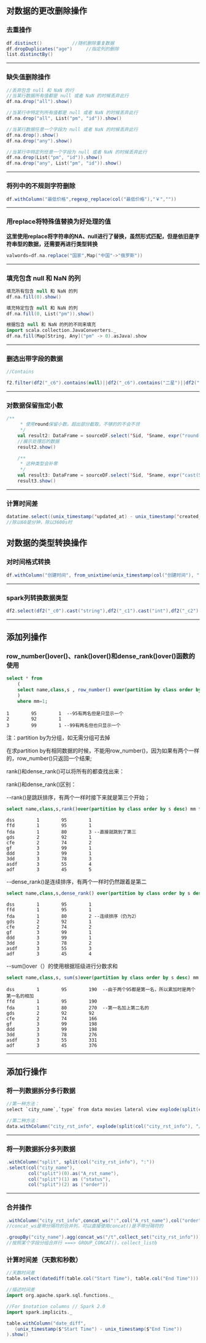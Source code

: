 ## 对数据的更改删除操作



### 去重操作

```scala
df.distinct()           //随机删除重复数据
df.dropDuplicates("age")     //指定列的删除 
list.distinctBy()
```

---

### 缺失值删除操作

```scala
//丢弃包含 null 和 NaN 的行
//当某行数据所有值都是 null 或者 NaN 的时候丢弃此行
df.na.drop("all").show()

//当某行中特定列所有值都是 null 或者 NaN 的时候丢弃此行
df.na.drop("all", List("pm", "id")).show()

//当某行数据任意一个字段为 null 或者 NaN 的时候丢弃此行
df.na.drop().show()
df.na.drop("any").show()

//当某行中特定列任意一个字段为 null 或者 NaN 的时候丢弃此行
df.na.drop(List("pm", "id")).show()
df.na.drop("any", List("pm", "id")).show()
```

---



### 将列中的不规则字符删除

```scala
df.withColumn("最低价格",regexp_replace(col("最低价格"),"￥",""))
```

---



### 用replace将特殊值替换为好处理的值

**这里使用replace将字符串的NA、null进行了替换，虽然形式匹配，但是依旧是字符串型的数据，还需要再进行类型转换**

```scala
valwords=df.na.replace("国家",Map("中国"->"俄罗斯"))
```

---

### **填充包含** **null** **和** NaN  的列

```scala
填充所有包含 null 和 NaN 的列
df.na.fill(0).show()

填充特定包含 null 和 NaN 的列
df.na.fill(0, List("pm")).show()

根据包含 null 和 NaN 的列的不同来填充
import scala.collection.JavaConverters._
df.na.fill(Map[String, Any]("pm" -> 0).asJava).show
```

---

### 删选出带字段的数据

```scala
//Contains

f2.filter(df2("_c6").contains(null)||df2("_c6").contains("二星")||df2("_c6").contains("星")||df2("_c6").contains("四星")||df2("_c6").contains("五星"))
```

---

### 对数据保留指定小数

```scala
/**
     * 使用round保留小数，超出部分截取，不够的的不会不领
     */
    val result2: DataFrame = sourceDF.select('Sid, 'Sname, expr("round(Score,2)") as "Score")
    //展示处理后的数据
    result2.show()

    /**
     * 这种类型会补零
     */
    val result3: DataFrame = sourceDF.select('Sid, 'Sname, expr("cast(Score as decimal(18,2))") as "Score")
    result3.show()
```

---

### 计算时间差

```scala
datatime.select((unix_timestamp('updated_at) - unix_timestamp('created_at)) / 60).collect()
//除以60是分钟，除以3600s时
```





## 对数据的类型转换操作





### 对时间格式转换

```scala
df.withColumn("创建时间", from_unixtime(unix_timestamp(col("创建时间"), "yyyy-HH-dd hh:mm:ss"), "yyyy-HH-dd"))
```

---

### spark列转换数据类型

```scala
df2.select(df2("_c0").cast("string"),df2("_c1").cast("int"),df2("_c2").cast("double"),df2("_c3").cast("int"))
```

---

## 添加列操作

### **row_number()over()、rank()over()和dense_rank()over()函数的使用**

```sql
select * from                                                                     
    (                                                                          
    select name,class,s , row_number() over(partition by class order by s desc) mm from t2
    )  
    where mm=1;
```

```properties
1        95        1  --95有两名但是只显示一个
2        92        1
3        99        1 --99有两名但也只显示一个
```

 注：partition by为分组，如无需分组可去掉

在求partition by有相同数据的时候，不能用row_number()，因为如果有两个一样的，row_number()只返回一个结果;

rank()和dense_rank()可以将所有的都查找出来：

rank()和dense_rank()区别：

--rank()是跳跃排序，有两个一样时接下来就是第三个开始；

```sql
select name,class,s,rank()over(partition by class order by s desc) mm from t2
```

```properties
dss        1        95        1
ffd        1        95        1
fda        1        80        3 --直接就跳到了第三
gds        2        92        1
cfe        2        74        2
gf         3        99        1
ddd        3        99        1
3dd        3        78        3
asdf       3        55        4
adf        3        45        5
```

--dense_rank()是连续排序，有两个一样时仍然跟着是第二

```sql
select name,class,s,dense_rank() over(partition by class order by s desc) mm from t2
```

```properties
dss        1        95        1
ffd        1        95        1
fda        1        80        2 --连续排序（仍为2）
gds        2        92        1
cfe        2        74        2
gf         3        99        1
ddd        3        99        1
3dd        3        78        2
asdf       3        55        3
adf        3        45        4
```

--sum()over（）的使用根据班级进行分数求和

```sql
select name,class,s, sum(s)over(partition by class order by s desc) mm from t2
```

```properties
dss        1        95        190  --由于两个95都是第一名，所以累加时是两个第一名的相加
ffd        1        95        190
fda        1        80        270  --第一名加上第二名的
gds        2        92        92
cfe        2        74        166
gf         3        99        198
ddd        3        99        198
3dd        3        78        276
asdf       3        55        331
adf        3        45        376
```

---



## 添加行操作



### 将一列数据拆分多行数据

```scala
//第一种方法：
select `city_name`,`type` from data movies lateral view explode(split(city_rst_info,'/t')) as type

//第二种方法：
data.withColumn("city_rst_info", explode(split(col("city_rst_info"), "/t")))
```

---



### 将一列数据拆分多列数据

```scala
.withColumn("split", split(col("city_rst_info"), ":"))
.select(col("city_name"),
        col("split")(0).as("A_rst_name"),
        col("split")(1) as ("status"),
        col("split")(2) as ("order"))
```



---



### 合并操作

```scala
.withColumn("city_rst_info",concat_ws(":",col("A_rst_name"),col("order"),col("status")))
//concat_ws是带分隔符的合并列，可以直接使用concat()是不带分隔符的

.groupBy("city_name").agg(concat_ws("/t",collect_set("city_rst_info")))
//按照某个字段分组合并行 ===> GROUP_CONCAT()，collect_listb
```



### 计算时间差（天数和秒数）

```scala
//天数时间差
table.select(datediff(table.col("Start Time"), table.col("End Time"))).show()

//描述时间差
import org.apache.spark.sql.functions._

//For $notation columns // Spark 2.0
import spark.implicits._

table.withColumn("date_diff", 
   (unix_timestamp($"Start Time") - unix_timestamp($"End Time"))
).show()

```

